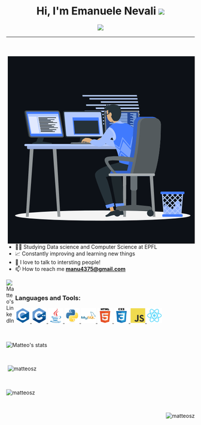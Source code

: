 <h1 align="center">Hi, I'm Emanuele Nevali <img src="https://media.giphy.com/media/hvRJCLFzcasrR4ia7z/giphy.gif" width="35"></h1>
<p align="center">
  <a href="https://github.com/DenverCoder1/readme-typing-svg"><img src="https://readme-typing-svg.herokuapp.com?lines=Computer+Science;Software+Engineering%20|%20Machine+Learning;Solving%20new%20problems%20every%20day&center=true&width=500&height=50"></a>
</p>
<hr/>
<h4 align="center"></h4>
<br>
<p><img align="right" src="https://github.com/matteosz/matteosz/blob/Tank/src/coding_animation.gif" alt="matteosz" /></p>
<br>

- 🧙‍♂️ Studying Data science and Computer Science at EPFL
- 📈 Constantly improving and learning new things
- 💬 I love to talk to intersting people!
- 📫 How to reach me **manu4375@gmail.com**
<a href="https://www.linkedin.com/in/emanuele-nevali/">
  <img align="left" alt="Matteo's LinkedIn" width="24px" src="https://img.icons8.com/nolan/96/linkedin.png" />
</a>

<br>

<h3 align="left">Languages and Tools:</h3>
<p align="left"> <a href="https://www.cprogramming.com/" target="_blank"
    rel="noreferrer"> <img src="https://raw.githubusercontent.com/devicons/devicon/master/icons/c/c-original.svg"
      alt="c" width="40" height="40" /> </a> <a href="https://www.w3schools.com/cpp/" target="_blank" rel="noreferrer">
    <img src="https://raw.githubusercontent.com/devicons/devicon/master/icons/cplusplus/cplusplus-original.svg"
      alt="cplusplus" width="40" height="40" /> </a>  <a href="https://www.java.com" target="_blank" rel="noreferrer"> <img
      src="https://raw.githubusercontent.com/devicons/devicon/master/icons/java/java-original.svg" alt="java" width="40"
      height="40" /> </a>
  <a href="https://www.python.org" target="_blank" rel="noreferrer"> <img
      src="https://raw.githubusercontent.com/devicons/devicon/master/icons/python/python-original.svg" alt="python"
      width="40" height="40" /> </a>
  <a href="https://www.mysql.com/" target="_blank" rel="noreferrer"> <img
      src="https://raw.githubusercontent.com/devicons/devicon/master/icons/mysql/mysql-original-wordmark.svg"
      alt="mysql" width="40" height="40" /> </a> 
  <a href="https://www.w3.org/html/" target="_blank" rel="noreferrer"> <img
      src="https://raw.githubusercontent.com/devicons/devicon/master/icons/html5/html5-original-wordmark.svg"
      alt="html5" width="40" height="40" /> </a>
  <a href="https://www.w3schools.com/css/" target="_blank"
    rel="noreferrer"> <img
      src="https://raw.githubusercontent.com/devicons/devicon/master/icons/css3/css3-original-wordmark.svg" alt="css3"
      width="40" height="40" /> </a> <a href="https://developer.mozilla.org/en-US/docs/Web/JavaScript" target="_blank"
    rel="noreferrer"> <img
      src="https://raw.githubusercontent.com/devicons/devicon/master/icons/javascript/javascript-original.svg"
      alt="javascript" width="40" height="40" /> </a> 
  <a href="https://reactjs.org" target="_blank"
    rel="noreferrer"> <img
      src="https://github.com/devicons/devicon/blob/master/icons/react/react-original.svg"
      alt="react" width="40" height="40" /> </a> 
  </p>
<br>

<p><img align="center"
    src="https://github-readme-stats.vercel.app/api/top-langs?username=matteosz&show_icons=true&locale=en&layout=compact"
    alt="Matteo's stats" /></p>
<br>
<p>&nbsp;<img align="center" src="https://github-readme-stats.vercel.app/api?username=matteosz&show_icons=true&locale=en"
    alt="matteosz" /></p>
<br>
<p><img align="center" src="https://github-readme-streak-stats.herokuapp.com/?user=matteosz&" alt="matteosz" /></p>
<br>
<p align="right"><img src="https://komarev.com/ghpvc/?username=matteosz&label=Profile%20views&color=0e75b6&style=flat"
    alt="matteosz" /> 
</p>
